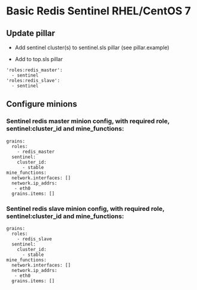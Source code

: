 Basic Redis Sentinel RHEL/CentOS 7
==================================
## Update pillar
 - Add sentinel cluster(s) to sentinel.sls pillar (see pillar.example)

 - Add to top.sls pillar  
```
'roles:redis_master':
  - sentinel
'roles:redis_slave':
  - sentinel
```
## Configure minions

### Sentinel redis master minion config, with required role, sentinel:cluster_id and mine_functions:
```
grains:
  roles:
    - redis_master
  sentinel:
    cluster_id:
      - stable
mine_functions:
  network.interfaces: []
  network.ip_addrs:
   - eth0
  grains.items: []
```

### Sentinel redis slave minion config, with required role, sentinel:cluster_id and mine_functions:
```
grains:
  roles:
    - redis_slave
  sentinel:
    cluster_id:
      - stable
mine_functions:
  network.interfaces: []
  network.ip_addrs:
   - eth0
  grains.items: []
```
